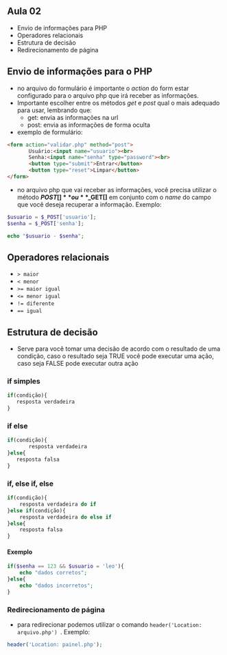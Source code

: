 ## Aula 02
 - Envio de informações para PHP
 - Operadores relacionais 
 - Estrutura de decisão
 - Redirecionamento de página

## Envio de informações para o PHP
 - no arquivo do formulário é importante o *action* do form estar configurado para o arquivo php que irá receber as informações.
 - Importante escolher entre os métodos *get* e *post* qual o mais adequado para usar, lembrando que:
    - get: envia as informações na url
    - post: envia as informações de forma oculta
 - exemplo de formulário:
 ```html
 <form action="validar.php" method="post">
        Usuário:<input name="usuario"><br>
        Senha:<input name="senha" type="password"><br>
        <button type="submit">Entrar</button>
        <button type="reset">Limpar</button>
</form>
```
- no arquivo php que vai receber as informações, você precisa utilizar o método **$POST[]** ou **$_GET[]** em conjunto com o *name* do campo que você deseja recuperar a informação. Exemplo:
```php
$usuario = $_POST['usuario'];
$senha = $_POST['senha'];

echo "$usuario - $senha";
```

## Operadores relacionais 
- `> maior`
- `< menor`
- `>= maior igual`
- `<= menor igual`
- `!= diferente`
- `== igual`

 
## Estrutura de decisão

 - Serve para você tomar uma decisão de acordo com o resultado de uma condição, caso o resultado seja TRUE você pode executar uma ação, caso seja FALSE pode executar outra ação

### if simples

 ```php
 if(condição){
    resposta verdadeira
 }
```
 ### if else
 ```php
 if(condição){
        resposta verdadeira
 }else{
    resposta falsa
 }
```
### if, else if, else
```php
if(condição){
    resposta verdadeira do if
}else if(condição){
    resposta verdadeira do else if
}else{
    resposta falsa
}
```

#### Exemplo
```php
if($senha == 123 && $usuario = 'leo'){
    echo "dados corretos";
}else{
    echo "dados incorretos";
}
```

### Redirecionamento de página
- para redirecionar podemos utilizar o comando `header('Location: arquivo.php')
`. Exemplo:
```php
header('Location: painel.php');
```